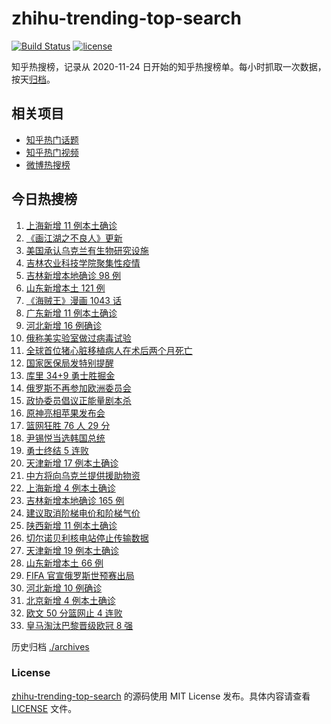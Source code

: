 # zhihu-trending-top-search

[![Build Status](https://github.com/justjavac/zhihu-trending-top-search/workflows/ci/badge.svg?branch=main)](https://github.com/justjavac/zhihu-trending-top-search/actions)
[![license](https://img.shields.io/github/license/justjavac/zhihu-trending-top-search)](https://github.com/justjavac/zhihu-trending-top-search/blob/main/LICENSE)

知乎热搜榜，记录从 2020-11-24 日开始的知乎热搜榜单。每小时抓取一次数据，按天[归档](./archives)。

## 相关项目

- [知乎热门话题](https://github.com/justjavac/zhihu-trending-hot-questions)
- [知乎热门视频](https://github.com/justjavac/zhihu-trending-hot-video)
- [微博热搜榜](https://github.com/justjavac/weibo-trending-hot-search)

## 今日热搜榜

<!-- BEGIN -->
<!-- 最后更新时间 Fri Mar 11 2022 16:12:07 GMT+0800 (China Standard Time) -->

1. [上海新增 11 例本土确诊](https://www.zhihu.com/search?q=上海疫情)
1. [《画江湖之不良人》更新](https://www.zhihu.com/search?q=画江湖之不良人)
1. [美国承认乌克兰有生物研究设施](https://www.zhihu.com/search?q=乌克兰生物研究设施)
1. [吉林农业科技学院聚集性疫情](https://www.zhihu.com/search?q=吉林农业科技学院疫情)
1. [吉林新增本地确诊 98 例](https://www.zhihu.com/search?q=吉林疫情)
1. [山东新增本土 121 例](https://www.zhihu.com/search?q=山东疫情)
1. [《海贼王》漫画 1043 话](https://www.zhihu.com/search?q=海贼王)
1. [广东新增 11 例本土确诊](https://www.zhihu.com/search?q=广东疫情)
1. [河北新增 16 例确诊](https://www.zhihu.com/search?q=河北疫情)
1. [俄称美实验室做过病毒试验](https://www.zhihu.com/search?q=蝙蝠新冠病毒样本试验)
1. [全球首位猪心脏移植病人在术后两个月死亡](https://www.zhihu.com/search?q=猪心脏移植)
1. [国家医保局发特别提醒](https://www.zhihu.com/search?q=医保停用诈骗短信)
1. [库里 34+9 勇士胜掘金](https://www.zhihu.com/search?q=勇士)
1. [俄罗斯不再参加欧洲委员会](https://www.zhihu.com/search?q=欧洲委员会)
1. [政协委员倡议正能量剧本杀](https://www.zhihu.com/search?q=剧本杀)
1. [原神亮相苹果发布会](https://www.zhihu.com/search?q=原神)
1. [篮网狂胜 76 人 29 分](https://www.zhihu.com/search?q=篮网)
1. [尹锡悦当选韩国总统](https://www.zhihu.com/search?q=韩国总统)
1. [勇士终结 5 连败](https://www.zhihu.com/search?q=勇士)
1. [天津新增 17 例本土确诊](https://www.zhihu.com/search?q=天津疫情)
1. [中方将向乌克兰提供援助物资](https://www.zhihu.com/search?q=中方将向乌克兰提供援助物资)
1. [上海新增 4 例本土确诊](https://www.zhihu.com/search?q=上海疫情)
1. [吉林新增本地确诊 165 例](https://www.zhihu.com/search?q=吉林疫情)
1. [建议取消阶梯电价和阶梯气价](https://www.zhihu.com/search?q=阶梯电价和阶梯气价)
1. [陕西新增 11 例本土确诊](https://www.zhihu.com/search?q=陕西疫情)
1. [切尔诺贝利核电站停止传输数据](https://www.zhihu.com/search?q=切尔诺贝利核电站)
1. [天津新增 19 例本土确诊](https://www.zhihu.com/search?q=天津疫情)
1. [山东新增本土 66 例](https://www.zhihu.com/search?q=山东疫情)
1. [FIFA 官宣俄罗斯世预赛出局](https://www.zhihu.com/search?q=俄罗斯足球)
1. [河北新增 10 例确诊](https://www.zhihu.com/search?q=河北疫情)
1. [北京新增 4 例本土确诊](https://www.zhihu.com/search?q=北京新增)
1. [欧文 50 分篮网止 4 连败](https://www.zhihu.com/search?q=篮网)
1. [皇马淘汰巴黎晋级欧冠 8 强](https://www.zhihu.com/search?q=皇马)

<!-- END -->

历史归档 [./archives](./archives)

### License

[zhihu-trending-top-search](https://github.com/justjavac/zhihu-trending-top-search)
的源码使用 MIT License 发布。具体内容请查看 [LICENSE](./LICENSE) 文件。
